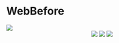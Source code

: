 # WebBefore
<img src="https://capsule-render.vercel.app/api?type=waving&color=auto&height=200&section=header&text=FrontEnd&fontSize=90" />

<div align="center">
	<img src="https://img.shields.io/badge/HTML5-E34F26?style=flat&logo=HTML5&logoColor=white" />
	<img src="https://img.shields.io/badge/CSS3-1572B6?style=flat&logo=CSS3&logoColor=white" />
	<img src="https://img.shields.io/badge/JavaScript-007396?style=flat&logo=JavaScript&logoColor=white" />
</div>
